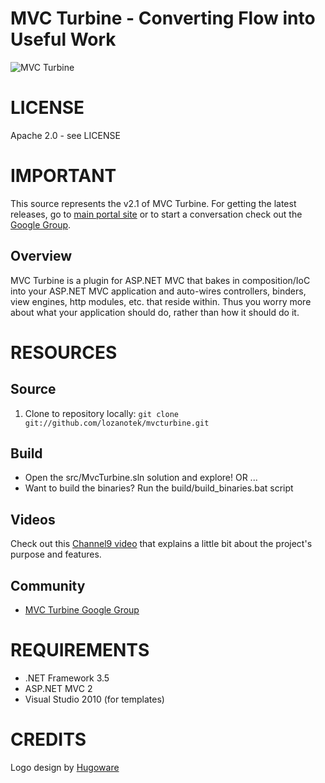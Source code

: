 MVC Turbine - Converting Flow into Useful Work
===========
![MVC Turbine](http://download.codeplex.com/Project/Download/FileDownload.aspx?ProjectName=mvcturbine&DownloadId=128771 "MVC Turbine")

# LICENSE
Apache 2.0 - see LICENSE

# IMPORTANT
This source represents the v2.1 of MVC Turbine.  For getting the latest releases, go to [main portal site](http://turbineproject.com) or to start a conversation check out the [Google Group](http://groups.google.com/group/mvcturbine).

## Overview
MVC Turbine is a plugin for ASP.NET MVC that bakes in composition/IoC into your ASP.NET MVC application and auto-wires controllers, binders, view engines, http modules, etc. that reside within. Thus you worry more about what your application should do, rather than how it should do it.

# RESOURCES
## Source
1. Clone to repository locally: `git clone git://github.com/lozanotek/mvcturbine.git`

## Build
* Open the src/MvcTurbine.sln solution and explore! OR ...
* Want to build the binaries? Run the build/build_binaries.bat script

## Videos
Check out this [Channel9 video](http://channel9.msdn.com/posts/jongalloway/Jon-Takes-Five-with-Javier-Lozano-on-MVC-Turbine) that explains a little bit about the project's purpose and features.

## Community
* [MVC Turbine Google Group](http://groups.google.com/group/mvcturbine)

# REQUIREMENTS
* .NET Framework 3.5
* ASP.NET MVC 2
* Visual Studio 2010 (for templates)

# CREDITS
Logo design by [Hugoware](http://hugoware.net "Hugoware")

